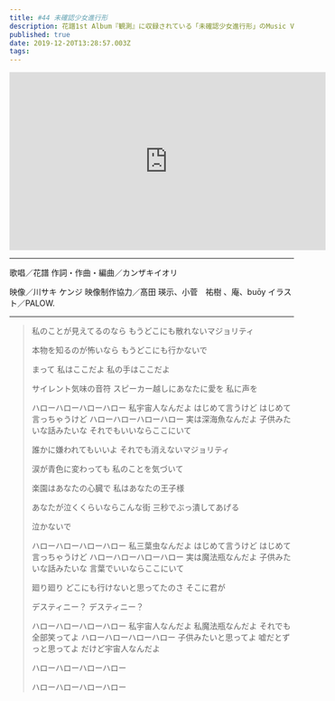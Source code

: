 ```yaml
---
title: #44 未確認少女進行形
description: 花譜1st Album『観測』に収録されている「未確認少女進行形」のMusic Videoが完成！！
published: true
date: 2019-12-20T13:28:57.003Z
tags: 
---
```


<iframe width="560" height="315" src="https://www.youtube.com/embed/5Na4F98SHLk" frameborder="0" allow="accelerometer; autoplay; encrypted-media; gyroscope; picture-in-picture" allowfullscreen></iframe>

***
歌唱／花譜
作詞・作曲・編曲／カンザキイオリ

映像／川サキ ケンジ
映像制作協力／髙田 瑛示、小菅　祐樹 、庵、buōy
イラスト／PALOW.
***
>私のことが見えてるのなら
>もうどこにも散れないマジョリティ
>
>本物を知るのが怖いなら
>もうどこにも行かないで
>
>まって
>私はここだよ
>私の手はここだよ
>
>サイレント気味の音符
>スピーカー越しにあなたに愛を
>私に声を
>
>ハローハローハローハロー
>私宇宙人なんだよ
>はじめて言うけど
>はじめて言っちゃうけど
>ハローハローハローハロー
>実は深海魚なんだよ
>子供みたいな話みたいな
>それでもいいならここにいて
>
>誰かに嫌われてもいいよ
>それでも消えないマジョリティ
>
>涙が青色に変わっても
>私のことを気づいて
>
>楽園はあなたの心臓で
>私はあなたの王子様
>
>あなたが泣くくらいならこんな街
>三秒でぶっ潰してあげる
>
>泣かないで
>
>ハローハローハローハロー
>私三葉虫なんだよ
>はじめて言うけど
>はじめて言っちゃうけど
>ハローハローハローハロー
>実は魔法瓶なんだよ
>子供みたいな話みたいな
>言葉でいいならここにいて
>
>廻り廻り
>どこにも行けないと思ってたのさ
>そこに君が
>
>デスティニー？
>デスティニー？
>
>ハローハローハローハロー
>私宇宙人なんだよ
>私魔法瓶なんだよ
>それでも全部笑ってよ
>ハローハローハローハロー
>子供みたいと思ってよ
>嘘だとずっと思ってよ
>だけど宇宙人なんだよ
>
>ハローハローハローハロー
>
>ハローハローハローハロー